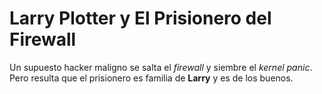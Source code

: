 # Larry Plotter y El Prisionero del Firewall

Un supuesto hacker maligno se salta el *firewall* y siembre el *kernel panic*.
Pero resulta que el prisionero es familia de **Larry** y es de los buenos.
